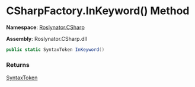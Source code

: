 # CSharpFactory\.InKeyword\(\) Method

**Namespace**: [Roslynator.CSharp](../../README.md)

**Assembly**: Roslynator\.CSharp\.dll

```csharp
public static SyntaxToken InKeyword()
```

### Returns

[SyntaxToken](https://docs.microsoft.com/en-us/dotnet/api/microsoft.codeanalysis.syntaxtoken)

